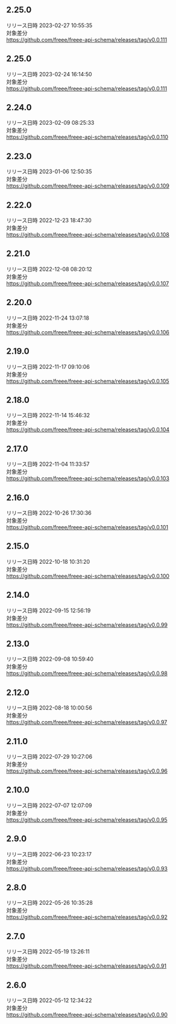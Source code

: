 ## 2.25.0
リリース日時 2023-02-27 10:55:35  
対象差分  
https://github.com/freee/freee-api-schema/releases/tag/v0.0.111

## 2.25.0
リリース日時 2023-02-24 16:14:50  
対象差分  
https://github.com/freee/freee-api-schema/releases/tag/v0.0.111

## 2.24.0
リリース日時 2023-02-09 08:25:33  
対象差分  
https://github.com/freee/freee-api-schema/releases/tag/v0.0.110

## 2.23.0
リリース日時 2023-01-06 12:50:35  
対象差分  
https://github.com/freee/freee-api-schema/releases/tag/v0.0.109

## 2.22.0
リリース日時 2022-12-23 18:47:30  
対象差分  
https://github.com/freee/freee-api-schema/releases/tag/v0.0.108

## 2.21.0
リリース日時 2022-12-08 08:20:12  
対象差分  
https://github.com/freee/freee-api-schema/releases/tag/v0.0.107

## 2.20.0
リリース日時 2022-11-24 13:07:18  
対象差分  
https://github.com/freee/freee-api-schema/releases/tag/v0.0.106

## 2.19.0
リリース日時 2022-11-17 09:10:06  
対象差分  
https://github.com/freee/freee-api-schema/releases/tag/v0.0.105

## 2.18.0
リリース日時 2022-11-14 15:46:32  
対象差分  
https://github.com/freee/freee-api-schema/releases/tag/v0.0.104

## 2.17.0
リリース日時 2022-11-04 11:33:57  
対象差分  
https://github.com/freee/freee-api-schema/releases/tag/v0.0.103

## 2.16.0
リリース日時 2022-10-26 17:30:36  
対象差分  
https://github.com/freee/freee-api-schema/releases/tag/v0.0.101

## 2.15.0
リリース日時 2022-10-18 10:31:20  
対象差分  
https://github.com/freee/freee-api-schema/releases/tag/v0.0.100

## 2.14.0
リリース日時 2022-09-15 12:56:19  
対象差分  
https://github.com/freee/freee-api-schema/releases/tag/v0.0.99

## 2.13.0
リリース日時 2022-09-08 10:59:40  
対象差分  
https://github.com/freee/freee-api-schema/releases/tag/v0.0.98

## 2.12.0
リリース日時 2022-08-18 10:00:56  
対象差分  
https://github.com/freee/freee-api-schema/releases/tag/v0.0.97

## 2.11.0
リリース日時 2022-07-29 10:27:06  
対象差分  
https://github.com/freee/freee-api-schema/releases/tag/v0.0.96

## 2.10.0
リリース日時 2022-07-07 12:07:09  
対象差分  
https://github.com/freee/freee-api-schema/releases/tag/v0.0.95

## 2.9.0
リリース日時 2022-06-23 10:23:17  
対象差分  
https://github.com/freee/freee-api-schema/releases/tag/v0.0.93

## 2.8.0
リリース日時 2022-05-26 10:35:28  
対象差分  
https://github.com/freee/freee-api-schema/releases/tag/v0.0.92

## 2.7.0
リリース日時 2022-05-19 13:26:11  
対象差分  
https://github.com/freee/freee-api-schema/releases/tag/v0.0.91

## 2.6.0
リリース日時 2022-05-12 12:34:22  
対象差分  
https://github.com/freee/freee-api-schema/releases/tag/v0.0.90

